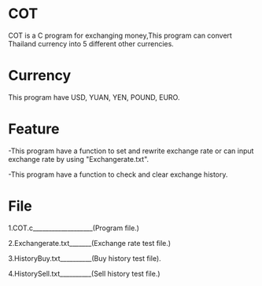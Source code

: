 # COT

COT is a C program for exchanging money,This program can convert Thailand currency into 5 different other currencies.

# Currency

This program have USD, YUAN, YEN, POUND, EURO.

# Feature

-This program have a function to set and rewrite exchange rate or can input exchange rate by using "Exchangerate.txt".

-This program have a function to check and clear exchange history.

# File

1.COT.c___________________(Program file.)

2.Exchangerate.txt_______(Exchange rate test file.)

3.HistoryBuy.txt__________(Buy history test file).

4.HistorySell.txt__________(Sell history test file.)
